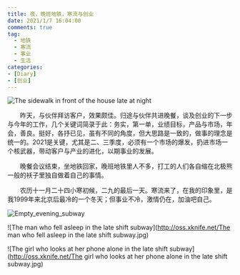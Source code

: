 ```yaml
---
title: 夜，晚班地铁，寒流与创业
date: 2021/1/7 16:04:00
comments: true
tag: 
  - 地铁
  - 寒流
  - 事业
  - 生活
categories:
- [Diary]
- [创业]
---
```


![The sidewalk in front of the house late at night](http://oss.xknife.net/The_sidewalk_in_front_of_the_house_late_at_night.jpg)

　　昨天，与伙伴拜访客户，效果颇佳。归途与伙伴共进晚餐，谈及创业的下一步与今年的工作，几个关键词简录于此：务实，第一单，业绩目标，产品与市场，年会，善良。挺好，各抒已见，虽有不同的角度，但大思路是一致的，做事的理念是统一的。2021是关键，尤其是二、三季度，必须有一个市场的爆发，扔进市场一个核武器，带动客户与产业的进化，以期事业的发展。

　　晚餐会议结束，坐地铁回家，晚班地铁里人不多，打工的人们各自缩在北极熊一般的袄子里独自做着自己的事情。

　　农历十一月二十四小寒初候，二九的最后一天。寒流来了，在我的印象里，是我1999年来北京后最冷的一个冬天；但事业不冷，激情仍在，加油吧自己。

![Empty_evening_subway](http://oss.xknife.net/Empty_evening_subway.jpg)

![The man who fell asleep in the late shift subway](http://oss.xknife.net/The man who fell asleep in the late shift subway.jpg)

![The girl who looks at her phone alone in the late shift subway](http://oss.xknife.net/The girl who looks at her phone alone in the late shift subway.jpg)